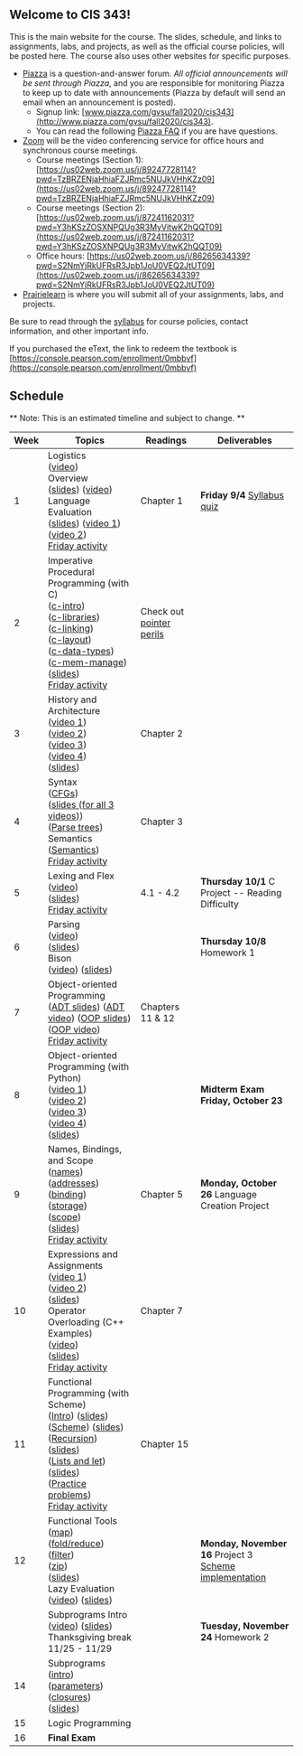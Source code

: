 ## Welcome to CIS 343!

This is the main website for the course.
The slides, schedule, and links to assignments, labs, and projects,
as well as the official course policies,
will be posted here.
The course also uses other websites for specific purposes.
* [Piazza](http://www.piazza.com) is a question-and-answer forum.
*All official announcements will be sent through Piazza*,
and you are responsible for monitoring Piazza to keep up to date with
announcements
(Piazza by default will send an email when an announcement is posted).
    * Signup link: [www.piazza.com/gvsu/fall2020/cis343](http://www.piazza.com/gvsu/fall2020/cis343).
    * You can read the following [Piazza FAQ](misc/piazza-faq.md) if you are
      have questions.
* [Zoom](https://zoom.us) will be the video conferencing service for office
  hours and synchronous course meetings.
    * Course meetings (Section 1):
      [https://us02web.zoom.us/j/89247728114?pwd=TzBRZENjaHhiaFZJRmc5NUJkVHhKZz09](https://us02web.zoom.us/j/89247728114?pwd=TzBRZENjaHhiaFZJRmc5NUJkVHhKZz09)
    * Course meetings (Section 2):
      [https://us02web.zoom.us/j/87241162031?pwd=Y3hKSzZOSXNPQUg3R3MyVitwK2hQQT09](https://us02web.zoom.us/j/87241162031?pwd=Y3hKSzZOSXNPQUg3R3MyVitwK2hQQT09)
    * Office hours:
      [https://us02web.zoom.us/j/86265634339?pwd=S2NmYjRkUFRsR3Jpb1JoU0VEQ2JtUT09](https://us02web.zoom.us/j/86265634339?pwd=S2NmYjRkUFRsR3Jpb1JoU0VEQ2JtUT09)
* [Prairielearn](https://prairielearn.engr.illinois.edu/pl/) is where you will
submit all of your assignments, labs, and projects.

Be sure to read through the [syllabus](syllabus.md) for course policies,
contact information, and other important info.

If you purchased the eText,
the link to redeem the textbook is
[https://console.pearson.com/enrollment/0mbbvf](https://console.pearson.com/enrollment/0mbbvf)

## Schedule

** Note: This is an estimated timeline and subject to change. **

| Week | Topics | Readings | Deliverables |
| ---- | ------ | -------- | ------------ |
|  1   | Logistics<br> ([video](https://drive.google.com/file/d/1Fo96zEsNVDbt-hHwJaHGUazZNdsM1TdH/view?usp=sharing))<br> Overview<br> ([slides](slides/overview.pdf)) ([video](https://drive.google.com/file/d/1mAlUxlsJqGChVPFOkfLllLG3MWysAiix/view?usp=sharing))<br> Language Evaluation<br> ([slides](slides/language-evaluation.pdf)) ([video 1](https://drive.google.com/file/d/1tTy0RNCaGLEEjA4tpaDsI-Mal1kSGwjL/view?usp=sharing)) ([video 2](https://drive.google.com/file/d/14H-JfIr3Y38HST1wBcof7_i0P5B1yxWa/view?usp=sharing))<br> [Friday activity](activities/discussion-week-01.md) | Chapter 1 | **Friday 9/4** [Syllabus quiz](https://prairielearn.engr.illinois.edu/pl/) |
|  2   | Imperative Procedural Programming (with C)<br> ([c-intro](https://drive.google.com/file/d/10q5hhlw_uPBrCA8P9bE6CQ-0nupVC5d_/view?usp=sharing))<br> ([c-libraries](https://drive.google.com/file/d/1A9klODAgrZKcKS_4JGD0pw2H56ih4Zvk/view?usp=sharing))<br> ([c-linking](https://drive.google.com/file/d/1GnJlLED_9jMScwv9YFH9jfyHmVpl2OGD/view?usp=sharing))<br> ([c-layout](https://drive.google.com/file/d/1-rYYUTsXRd_de1aERXlYSCd7nzAXKfQc/view?usp=sharing))<br> ([c-data-types](https://drive.google.com/file/d/1DsVTNdnj1WCRLL4tMednG5crp1zKNKat/view?usp=sharing))<br> ([c-mem-manage](https://drive.google.com/file/d/1eBDU846B3khQ0xLpk3WRwJZv0W5iU5fR/view?usp=sharing))<br> ([slides](slides/c-language.pdf))<br> [Friday activity](activities/discussion-week-02.md) | Check out [pointer perils](https://github.com/irawoodring/pointer_perils)  |  |
|  3   | History and Architecture<br> ([video 1](https://drive.google.com/file/d/1_NmC0fuUcafJnTC9u5nysdX5SM5Y_-gl/view?usp=sharing))<br> ([video 2](https://drive.google.com/file/d/1FOmPApcbBSN_m0RFc9tvx__9HKiD2Afc/view?usp=sharing))<br> ([video 3](https://drive.google.com/file/d/1o5fH-DIXaqrP0TG6ZlipG3yU36ZQ7yoL/view?usp=sharing))<br> ([video 4](https://drive.google.com/file/d/1az82jnRtPCGoIIOvtazYX8LA23V2zrUD/view?usp=sharing))<br> ([slides](slides/history-architecture.pdf)) | Chapter 2 | |
|  4   | Syntax<br> ([CFGs](https://drive.google.com/file/d/1rABRpVV4HlkflfjeUlpV1V2baZ7_HmWs/view?usp=sharing))<br> ([slides (for all 3 videos)](slides/syntax-and-semantics.pdf))<br> ([Parse trees](https://drive.google.com/file/d/1XRB99qB8N0T9Y048hmdEPqfxurhIpy5E/view?usp=sharing))<br> Semantics<br> ([Semantics](https://drive.google.com/file/d/1fkUehq6jKeCUI50z-4ouRQnu1un1ufNw/view?usp=sharing))<br> [Friday activity](activities/discussion-week-04.md) | Chapter 3 | |
|  5   | Lexing and Flex<br> ([video](https://drive.google.com/file/d/12Y-s92_IzSbednm2RCxL4qZF6mGdIp43/view?usp=sharing))<br> ([slides](slides/lexical-analysis.pdf))<br> [Friday activity](activities/discussion-week-05.md) | 4.1 - 4.2 | **Thursday 10/1** C Project -- Reading Difficulty |
|  6   | Parsing<br> ([video](https://drive.google.com/file/d/1ZX4BNARhRU-46CNT01Zj0iEEdL1rvREg/view?usp=sharing))<br> ([slides](slides/syntactical-analysis.pdf))<br> Bison<br> ([video](https://drive.google.com/file/d/1QKJs2d0H96k5lKqqfTWO5zb-9eldcvIK/view?usp=sharing)) ([slides](slides/bison-intro.pdf)) | | **Thursday 10/8** Homework 1 |
|  7   | Object-oriented Programming<br> ([ADT slides](slides/oop-adt.pdf)) ([ADT video](https://drive.google.com/file/d/13jg6uLgbK4VWXHFTReAsox5DFle0EM2N/view?usp=sharing)) ([OOP slides](slides/oop-inheritance.pdf)) ([OOP video](https://drive.google.com/file/d/1GJINTjLzactiLPXujfVbVTgFbGYA1Cib/view?usp=sharing))<br> [Friday activity](activities/discussion-week-07.md) | Chapters 11 & 12 | |
|  8   | Object-oriented Programming (with Python)<br> ([video 1](https://drive.google.com/file/d/1lZKjkMLd7m50Ja5yGMvZU4SAv6NfIZfq/view?usp=sharing)) <br>([video 2](https://drive.google.com/file/d/1Td9F1LLPB8C_2SlDDHIXQsuz5ts8aa4C/view?usp=sharing)) <br>([video 3](https://drive.google.com/file/d/1ukZyhcBpqLzY7b_kzQnR4f5QF6WVOYO7/view?usp=sharing)) <br>([video 4](https://drive.google.com/file/d/1_EwzYp0K180Nvmql0TqMJ_w8ZCogMozj/view?usp=sharing)) <br>([slides](slides/py-overview.pdf)) | | **Midterm Exam Friday, October 23** |
|  9   | Names, Bindings, and Scope<br> ([names](https://drive.google.com/file/d/1pOrDw6ryvJTOy2GNIPQBk8zillYkurjH/view?usp=sharing))<br>([addresses](https://drive.google.com/file/d/1BDDJbBB4ClcDiAK4_gagGJ77woA9efKr/view?usp=sharing))<br>([binding](https://drive.google.com/file/d/1t3R1GXOFqV8bk-nCuKj1s0vjAeR9o5it/view?usp=sharing))<br>([storage](https://drive.google.com/file/d/1Zp9J-NdxFWEqoJVVn7TCos1N6c3-Az_c/view?usp=sharing))<br>([scope](https://drive.google.com/file/d/1ux9PWf65QRJJM63zv6RuMz8lvfTAdzrp/view?usp=sharing))<br>([slides](slides/names-bindings-scope.pdf))<br> [Friday activity](activities/discussion-week-09.md) | Chapter 5 | **Monday, October 26** Language Creation Project |
|  10  | Expressions and Assignments<br> ([video 1](https://drive.google.com/file/d/1hVRib0yMU_kEY07cuPs1Huln_kvqrvW4/view?usp=sharing))<br> ([video 2](https://drive.google.com/file/d/147DUD4nVU-k89b6ENC_2d1ec4t7WXxQW/view?usp=sharing))<br> ([slides](slides/expressions-assignments.pdf))<br> Operator Overloading (C++ Examples)<br>([video](https://drive.google.com/file/d/1w1TT0635EhCpvEd8aqPVko2nbpUQIMDO/view?usp=sharing))<br> ([slides](slides/operator-overloading.pdf))<br> [Friday activity](activities/discussion-week-10.md)  | Chapter 7 | |
|  11  | Functional Programming (with Scheme)<br>([Intro](https://drive.google.com/file/d/1Iz23iiuQXI1PHqseh7_zeq1M6eGZIX-f/view?usp=sharing)) ([slides](slides/functional-programming.pdf)) <br>([Scheme](https://drive.google.com/file/d/12zSae0wU7W2wEKur6itDSCSKOkO8RdaV/view?usp=sharing)) ([slides](slides/functional-scheme.pdf))<br>([Recursion](https://drive.google.com/file/d/1bheFGGChr_cECeChWCqVfLkU3nxb8445/view?usp=sharing)) ([slides](slides/functional-recursion.pdf))<br>([Lists and let](https://drive.google.com/file/d/1sNDK7hBHi94LkAFZYmwcEbFvgIDx__e_/view?usp=sharing)) ([slides](slides/functional-list-let.pdf))<br> ([Practice problems](slides/functional-practice.pdf))<br>[Friday activity](activities/discussion-week-11.md) | Chapter 15 | |
|  12  | Functional Tools <br> ([map](https://drive.google.com/file/d/1IERdajPyzelcWk0OfaPxZbWGVHh0mbt7/view?usp=sharing)) <br> ([fold/reduce](https://drive.google.com/file/d/1WvRxmqxarRkk_dYUh1GC5Qxl5Wm0YYN3/view?usp=sharing)) <br>([filter](https://drive.google.com/file/d/19BYYU7shRbUfOsl_c87GFQ1bp6pH8kRJ/view?usp=sharing)) <br>([zip](https://drive.google.com/file/d/1eFEcNg2_MusX3BZpVeSOnE6VJPDFCThp/view?usp=sharing))<br>([slides](slides/functional-common.pdf))<br> Lazy Evaluation<br>([video](https://drive.google.com/file/d/1-9IxWB132raYP0cYNo01f6LEKqQoVPXb/view?usp=sharing)) ([slides](slides/functional-lazy-eval.pdf)) | | **Monday, November 16** Project 3<br>[Scheme implementation](https://github.com/bowmnath/halloween-game-scheme) |
|      | Subprograms Intro<br>([video](https://drive.google.com/file/d/1Yf7WS-7oln8yqGFNzNFA2r0xvbPt-ThS/view?usp=sharing)) ([slides](slides/subprograms.pdf))<br>Thanksgiving break 11/25 - 11/29 | | **Tuesday, November 24** Homework 2 |
|  14  | Subprograms<br>([intro](https://drive.google.com/file/d/1Yf7WS-7oln8yqGFNzNFA2r0xvbPt-ThS/view?usp=sharing))<br>([parameters](https://drive.google.com/file/d/1q7WLbd2NVYcXZOHhne_Ec0PhZhBDC7XX/view?usp=sharing))<br>([closures](https://drive.google.com/file/d/19xf6_3LbbwI5y8Mzpsl2aCHsOUxObz-y/view?usp=sharing))<br>([slides](slides/subprograms.pdf)) | | |
|  15  | Logic Programming | | |
|  16  | **Final Exam** | | |
